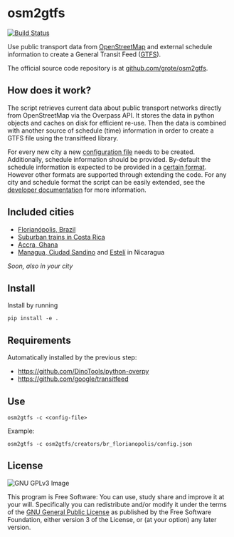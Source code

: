 osm2gtfs
========

[![Build Status](https://travis-ci.org/grote/osm2gtfs.svg?branch=master)](https://travis-ci.org/grote/osm2gtfs)

Use public transport data from [OpenStreetMap](http://www.openstreetmap.org/)
and external schedule information
to create a General Transit Feed ([GTFS](https://developers.google.com/transit/gtfs/)).

The official source code repository is at [github.com/grote/osm2gtfs](https://github.com/grote/osm2gtfs).

How does it work?
-----------------

The script retrieves current data about public transport networks directly from
OpenStreetMap via the Overpass API. It stores the data in python objects and
caches on disk for efficient re-use. Then the data is combined with another
source of schedule (time) information in order to create a GTFS file using the
transitfeed library.

For every new city a new [configuration file](https://github.com/grote/osm2gtfs/wiki/Configuration)
needs to be created. Additionally, schedule information should be provided. By-default the schedule information is expected to be provided in a  [certain format](https://github.com/grote/osm2gtfs/wiki/Schedule). However other formats are supported through extending the code. For any city and schedule format the script can be easily extended, see the
[developer documentation](https://github.com/grote/osm2gtfs/wiki/Development)
for more information.

Included cities
-----------------

* [Florianópolis, Brazil](./osm2gtfs/creators/br_florianopolis/config.json)
* [Suburban trains in Costa Rica](./osm2gtfs/creators/cr_gam/config.json)
* [Accra, Ghana](./osm2gtfs/creators/gh_accra/readme.md)
* [Managua, Ciudad Sandino](./osm2gtfs/creators/ni_managua/config.json) and [Estelí](./osm2gtfs/creators/ni_esteli/config.json) in Nicaragua

*Soon, also in your city*

Install
------------

Install by running

    pip install -e .

Requirements
------------
Automatically installed by the previous step:
* https://github.com/DinoTools/python-overpy
* https://github.com/google/transitfeed

Use
------------

    osm2gtfs -c <config-file>

Example:

    osm2gtfs -c osm2gtfs/creators/br_florianopolis/config.json

License
-------

![GNU GPLv3 Image](https://www.gnu.org/graphics/gplv3-127x51.png)

This program is Free Software: You can use, study share and improve it at your
will. Specifically you can redistribute and/or modify it under the terms of the
[GNU General Public License](https://www.gnu.org/licenses/gpl.html) as
published by the Free Software Foundation, either version 3 of the License, or
(at your option) any later version.
